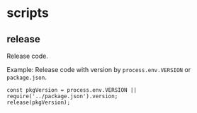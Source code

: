 # scripts

## release

Release code.

Example: Release code with version by `process.env.VERSION` or `package.json`.

```
const pkgVersion = process.env.VERSION || require('../package.json').version;
release(pkgVersion);
```
